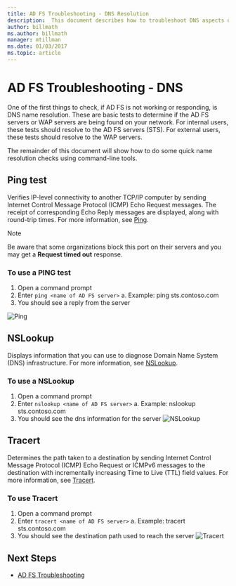 ```yaml
---
title: AD FS Troubleshooting - DNS Resolution
description:  This document describes how to troubleshoot DNS aspects of AD FS
author: billmath
ms.author: billmath
manager: mtillman
ms.date: 01/03/2017
ms.topic: article
---
```


# AD FS Troubleshooting - DNS
One of the first things to check, if AD FS is not working or responding, is DNS name resolution.  These are basic tests to determine if the AD FS servers or WAP servers are being found on your network.  For internal users, these tests should resolve to the AD FS servers (STS).    For external users, these tests should resolve to the WAP servers.

The remainder of this document will show how to do some quick name resolution checks using command-line tools.

## Ping test
Verifies IP-level connectivity to another TCP/IP computer by sending Internet Control Message Protocol (ICMP) Echo Request messages. The receipt of corresponding Echo Reply messages are displayed, along with round-trip times.  For more information, see [Ping](/previous-versions/windows/it-pro/windows-server-2012-R2-and-2012/ff961503(v=ws.11)).


>[!NOTE]
>Be aware that some organizations block this port on their servers and you may get a **Request timed out** response.

### To use a PING test
1.  Open a command prompt
2. Enter ```ping <name of AD FS server>```
    a. Example:  ping sts.contoso.com
3. You should see a reply from the server

![Ping](media/ad-fs-tshoot-dns/dns1.png)

## NSLookup
Displays information that you can use to diagnose Domain Name System (DNS) infrastructure.  For more information, see [NSLookup](/previous-versions/windows/it-pro/windows-server-2012-R2-and-2012/cc725991(v=ws.11)).

### To use a NSLookup
1.  Open a command prompt
2. Enter ```nslookup <name of AD FS server>```
    a. Example:  nslookup sts.contoso.com
3. You should see the dns information for the server
![NSLookup](media/ad-fs-tshoot-dns/dns2.png)

## Tracert
Determines the path taken to a destination by sending Internet Control Message Protocol (ICMP) Echo Request or ICMPv6 messages to the destination with incrementally increasing Time to Live (TTL) field values.   For more information, see [Tracert](/previous-versions/windows/it-pro/windows-server-2012-R2-and-2012/ff961507(v=ws.11)).


### To use Tracert
1.  Open a command prompt
2. Enter ```tracert <name of AD FS server>```
    a. Example:  tracert sts.contoso.com
3. You should see the destination path used to reach the server
![Tracert](media/ad-fs-tshoot-dns/dns3.png)

## Next Steps

- [AD FS Troubleshooting](ad-fs-tshoot-overview.md)
